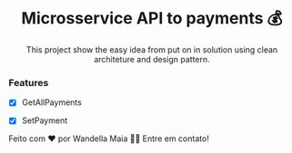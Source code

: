 <h1 align="center">Microsservice API to payments 💰</h1>

<p align="center"> This project show the easy idea from put on in solution using clean architeture and design pattern. </p>

### Features

- [x] GetAllPayments
- [x] SetPayment


Feito com ❤️ por Wandella Maia 👋🏽 Entre em contato!

